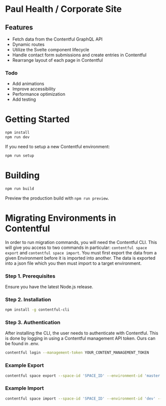 # Paul Health / Corporate Site

## Features

- Fetch data from the Contentful GraphQL API
- Dynamic routes
- Utilize the Svelte component lifecycle
- Handle contact form submissions and create entries in Contentful
- Rearrange layout of each page in Contentful

### Todo

- Add animations
- Improve accessibility
- Performance optimization
- Add testing

# Getting Started

```bash
npm install
npm run dev
```

If you need to setup a new Contentful environment:
```bash
npm run setup
```

# Building
```bash
npm run build
```

Preview the production build with `npm run preview`. 

# Migrating Environments in Contentful
In order to run migration commands, you will need the Contentful CLI. This will give you access to two commands in particular: `contentful space export` and `contentful space import`. You must first export the data from a given Environment before it is imported into another. The data is exported into a json file which you then must import to a target environment.

### Step 1. Prerequisites

Ensure you have the latest Node.js release.

### Step 2. Installation
```bash
npm install -g contentful-cli
```

### Step 3. Authentication
After installing the CLI, the user needs to authenticate with Contentful. This is done by logging in using a Contentful management API token. Ours can be found in .env.
```bash
contentful login --management-token YOUR_CONTENT_MANAGEMENT_TOKEN
```

### Example Export

```bash
contentful space export --space-id 'SPACE_ID' --environment-id 'master' --management-token 'MANAGEMENT_TOKEN'
```

### Example Import

```bash
contentful space import --space-id 'SPACE_ID' --environment-id 'dev' --management-token 'MANAGEMENT_TOKEN' --content-file 'path_to_your_exported_file'
```
